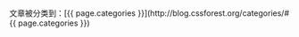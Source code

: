 <div class="archive-info">
文章被分类到：[{{ page.categories }}](http://blog.cssforest.org/categories/#{{ page.categories }})
</div>

<!-- 多说公共JS代码 start (一个网页只需插入一次) -->
<script type="text/javascript">
var duoshuoQuery = {short_name:"cssforestorg"};
    (function() {
        var ds = document.createElement('script');
        ds.type = 'text/javascript';ds.async = true;
        ds.src = (document.location.protocol == 'https:' ? 'https:' : 'http:') + '//static.duoshuo.com/embed.js';
        ds.charset = 'UTF-8';
        (document.getElementsByTagName('head')[0] 
         || document.getElementsByTagName('body')[0]).appendChild(ds);
    })();
    </script>
<!-- 多说公共JS代码 end -->